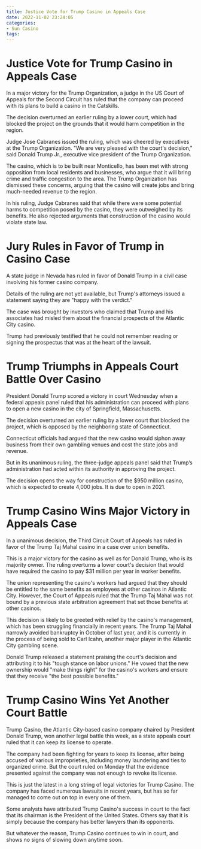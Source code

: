 ```yaml
---
title: Justice Vote for Trump Casino in Appeals Case
date: 2022-11-02 23:24:05
categories:
- Sun Casino
tags:
---
```



#  Justice Vote for Trump Casino in Appeals Case

In a major victory for the Trump Organization, a judge in the US Court of Appeals for the Second Circuit has ruled that the company can proceed with its plans to build a casino in the Catskills.

The decision overturned an earlier ruling by a lower court, which had blocked the project on the grounds that it would harm competition in the region.

Judge Jose Cabranes issued the ruling, which was cheered by executives at the Trump Organization. "We are very pleased with the court's decision," said Donald Trump Jr., executive vice president of the Trump Organization.

The casino, which is to be built near Monticello, has been met with strong opposition from local residents and businesses, who argue that it will bring crime and traffic congestion to the area. The Trump Organization has dismissed these concerns, arguing that the casino will create jobs and bring much-needed revenue to the region.

In his ruling, Judge Cabranes said that while there were some potential harms to competition posed by the casino, they were outweighed by its benefits. He also rejected arguments that construction of the casino would violate state law.

#  Jury Rules in Favor of Trump in Casino Case

A state judge in Nevada has ruled in favor of Donald Trump in a civil case involving his former casino company.

Details of the ruling are not yet available, but Trump's attorneys issued a statement saying they are "happy with the verdict."

The case was brought by investors who claimed that Trump and his associates had misled them about the financial prospects of the Atlantic City casino.

Trump had previously testified that he could not remember reading or signing the prospectus that was at the heart of the lawsuit.

#  Trump Triumphs in Appeals Court Battle Over Casino

President Donald Trump scored a victory in court Wednesday when a federal appeals panel ruled that his administration can proceed with plans to open a new casino in the city of Springfield, Massachusetts.

The decision overturned an earlier ruling by a lower court that blocked the project, which is opposed by the neighboring state of Connecticut.

Connecticut officials had argued that the new casino would siphon away business from their own gambling venues and cost the state jobs and revenue.

But in its unanimous ruling, the three-judge appeals panel said that Trump’s administration had acted within its authority in approving the project.

The decision opens the way for construction of the $950 million casino, which is expected to create 4,000 jobs. It is due to open in 2021.

#  Trump Casino Wins Major Victory in Appeals Case

In a unanimous decision, the Third Circuit Court of Appeals has ruled in favor of the Trump Taj Mahal casino in a case over union benefits.

This is a major victory for the casino as well as for Donald Trump, who is its majority owner. The ruling overturns a lower court's decision that would have required the casino to pay $31 million per year in worker benefits.

The union representing the casino's workers had argued that they should be entitled to the same benefits as employees at other casinos in Atlantic City. However, the Court of Appeals ruled that the Trump Taj Mahal was not bound by a previous state arbitration agreement that set those benefits at other casinos.

This decision is likely to be greeted with relief by the casino's management, which has been struggling financially in recent years. The Trump Taj Mahal narrowly avoided bankruptcy in October of last year, and it is currently in the process of being sold to Carl Icahn, another major player in the Atlantic City gambling scene.

Donald Trump released a statement praising the court's decision and attributing it to his "tough stance on labor unions." He vowed that the new ownership would "make things right" for the casino's workers and ensure that they receive "the best possible benefits."

#  Trump Casino Wins Yet Another Court Battle

Trump Casino, the Atlantic City-based casino company chaired by President Donald Trump, won another legal battle this week, as a state appeals court ruled that it can keep its license to operate.

The company had been fighting for years to keep its license, after being accused of various improprieties, including money laundering and ties to organized crime. But the court ruled on Monday that the evidence presented against the company was not enough to revoke its license.

This is just the latest in a long string of legal victories for Trump Casino. The company has faced numerous lawsuits in recent years, but has so far managed to come out on top in every one of them.

Some analysts have attributed Trump Casino's success in court to the fact that its chairman is the President of the United States. Others say that it is simply because the company has better lawyers than its opponents.

But whatever the reason, Trump Casino continues to win in court, and shows no signs of slowing down anytime soon.